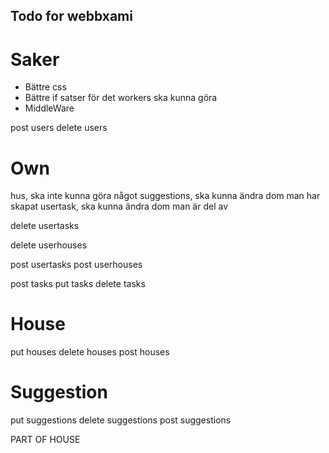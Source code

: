 ## Todo for webbxami


# Saker
* Bättre css
* Bättre if satser för det workers ska kunna göra
* MiddleWare




   
post users
delete users






# Own 

hus, ska inte kunna göra något
suggestions, ska kunna ändra dom man har skapat
usertask, ska kunna ändra dom man är del av




delete usertasks



delete userhouses

post usertasks
post userhouses



post tasks
put tasks
delete tasks


# House
put houses
delete houses
post houses

# Suggestion




put suggestions
delete suggestions
post suggestions 



PART OF HOUSE

